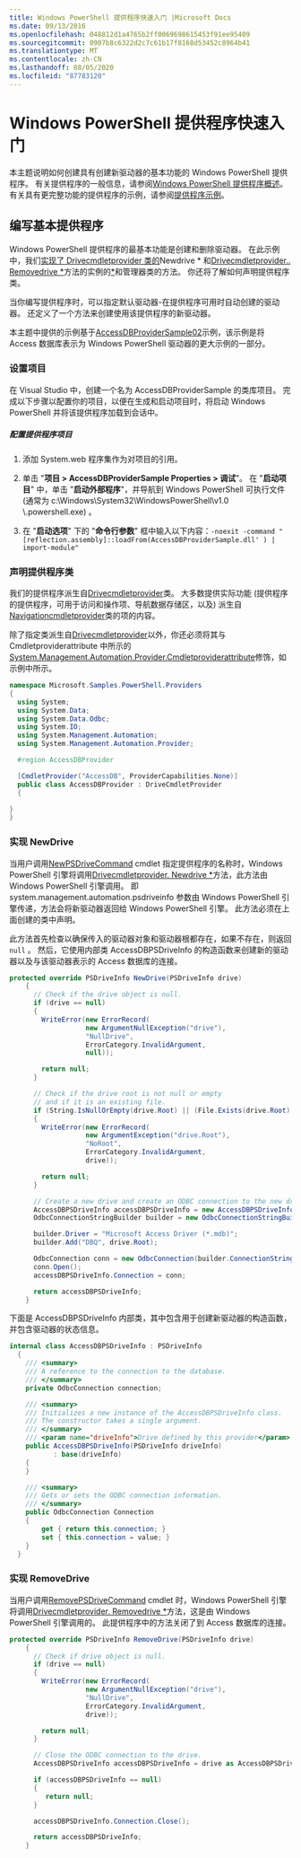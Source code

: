 ```yaml
---
title: Windows PowerShell 提供程序快速入门 |Microsoft Docs
ms.date: 09/13/2016
ms.openlocfilehash: 048812d1a4765b2ff0069698615453f91ee95409
ms.sourcegitcommit: 0907b8c6322d2c7c61b17f8168d53452c8964b41
ms.translationtype: MT
ms.contentlocale: zh-CN
ms.lasthandoff: 08/05/2020
ms.locfileid: "87783120"
---
```

# <a name="windows-powershell-provider-quickstart"></a>Windows PowerShell 提供程序快速入门

本主题说明如何创建具有创建新驱动器的基本功能的 Windows PowerShell 提供程序。 有关提供程序的一般信息，请参阅[Windows PowerShell 提供程序概述](./windows-powershell-provider-overview.md)。 有关具有更完整功能的提供程序的示例，请参阅[提供程序示例](./provider-samples.md)。

## <a name="writing-a-basic-provider"></a>编写基本提供程序

Windows PowerShell 提供程序的最基本功能是创建和删除驱动器。 在此示例中，我们[实现了 Drivecmdletprovider 类的](/dotnet/api/System.Management.Automation.Provider.DriveCmdletProvider)Newdrive * 和[Drivecmdletprovider.. Removedrive *](/dotnet/api/System.Management.Automation.Provider.DriveCmdletProvider.RemoveDrive)方法的实例的[*](/dotnet/api/System.Management.Automation.Provider.DriveCmdletProvider.NewDrive)和管理器类的方法。 你还将了解如何声明提供程序类。

当你编写提供程序时，可以指定默认驱动器-在提供程序可用时自动创建的驱动器。 还定义了一个方法来创建使用该提供程序的新驱动器。

本主题中提供的示例基于[AccessDBProviderSample02](./accessdbprovidersample02.md)示例，该示例是将 Access 数据库表示为 Windows PowerShell 驱动器的更大示例的一部分。

### <a name="setting-up-the-project"></a>设置项目

在 Visual Studio 中，创建一个名为 AccessDBProviderSample 的类库项目。 完成以下步骤以配置你的项目，以便在生成和启动项目时，将启动 Windows PowerShell 并将该提供程序加载到会话中。

##### <a name="configure-the-provider-project"></a>配置提供程序项目

1. 添加 System.web 程序集作为对项目的引用。

2. 单击 "**项目 > AccessDBProviderSample Properties > 调试**"。 在 "**启动项目**" 中，单击 "**启动外部程序**"，并导航到 Windows PowerShell 可执行文件 (通常为 c:\Windows\System32\WindowsPowerShell\v1.0 \\.powershell.exe) 。

3. 在 "**启动选项**" 下的 "**命令行参数**" 框中输入以下内容：`-noexit -command "[reflection.assembly]::loadFrom(AccessDBProviderSample.dll' ) | import-module"`

### <a name="declaring-the-provider-class"></a>声明提供程序类

我们的提供程序派生自[Drivecmdletprovider](/dotnet/api/System.Management.Automation.Provider.DriveCmdletProvider)类。 大多数提供实际功能 (提供程序的提供程序，可用于访问和操作项、导航数据存储区，以及) 派生自[Navigationcmdletprovider](/dotnet/api/System.Management.Automation.Provider.NavigationCmdletProvider)类的项的内容。

除了指定类派生自[Drivecmdletprovider](/dotnet/api/System.Management.Automation.Provider.DriveCmdletProvider)以外，你还必须将其与 Cmdletproviderattribute 中所示的[System.Management.Automation.Provider.Cmdletproviderattribute](/dotnet/api/System.Management.Automation.Provider.CmdletProviderAttribute)修饰，如示例中所示。

```csharp
namespace Microsoft.Samples.PowerShell.Providers
{
  using System;
  using System.Data;
  using System.Data.Odbc;
  using System.IO;
  using System.Management.Automation;
  using System.Management.Automation.Provider;

  #region AccessDBProvider

  [CmdletProvider("AccessDB", ProviderCapabilities.None)]
  public class AccessDBProvider : DriveCmdletProvider
  {

}
}
```

### <a name="implementing-newdrive"></a>实现 NewDrive

当用户调用[NewPSDriveCommand](/dotnet/api/Microsoft.PowerShell.Commands.Newpsdrivecommand) cmdlet 指定提供程序的名称时，Windows PowerShell 引擎将调用[Drivecmdletprovider. Newdrive *](/dotnet/api/System.Management.Automation.Provider.DriveCmdletProvider.NewDrive)方法，此方法由 Windows PowerShell 引擎调用。 即 system.management.automation.psdriveinfo 参数由 Windows PowerShell 引擎传递，方法会将新驱动器返回给 Windows PowerShell 引擎。 此方法必须在上面创建的类中声明。

此方法首先检查以确保传入的驱动器对象和驱动器根都存在，如果不存在，则返回 `null` 。 然后，它使用内部类 AccessDBPSDriveInfo 的构造函数来创建新的驱动器以及与该驱动器表示的 Access 数据库的连接。

```csharp
protected override PSDriveInfo NewDrive(PSDriveInfo drive)
    {
      // Check if the drive object is null.
      if (drive == null)
      {
        WriteError(new ErrorRecord(
                   new ArgumentNullException("drive"),
                   "NullDrive",
                   ErrorCategory.InvalidArgument,
                   null));

        return null;
      }

      // Check if the drive root is not null or empty
      // and if it is an existing file.
      if (String.IsNullOrEmpty(drive.Root) || (File.Exists(drive.Root) == false))
      {
        WriteError(new ErrorRecord(
                   new ArgumentException("drive.Root"),
                   "NoRoot",
                   ErrorCategory.InvalidArgument,
                   drive));

        return null;
      }

      // Create a new drive and create an ODBC connection to the new drive.
      AccessDBPSDriveInfo accessDBPSDriveInfo = new AccessDBPSDriveInfo(drive);
      OdbcConnectionStringBuilder builder = new OdbcConnectionStringBuilder();

      builder.Driver = "Microsoft Access Driver (*.mdb)";
      builder.Add("DBQ", drive.Root);

      OdbcConnection conn = new OdbcConnection(builder.ConnectionString);
      conn.Open();
      accessDBPSDriveInfo.Connection = conn;

      return accessDBPSDriveInfo;
    }
```

下面是 AccessDBPSDriveInfo 内部类，其中包含用于创建新驱动器的构造函数，并包含驱动器的状态信息。

```csharp
internal class AccessDBPSDriveInfo : PSDriveInfo
  {
    /// <summary>
    /// A reference to the connection to the database.
    /// </summary>
    private OdbcConnection connection;

    /// <summary>
    /// Initializes a new instance of the AccessDBPSDriveInfo class.
    /// The constructor takes a single argument.
    /// </summary>
    /// <param name="driveInfo">Drive defined by this provider</param>
    public AccessDBPSDriveInfo(PSDriveInfo driveInfo)
           : base(driveInfo)
    {
    }

    /// <summary>
    /// Gets or sets the ODBC connection information.
    /// </summary>
    public OdbcConnection Connection
    {
        get { return this.connection; }
        set { this.connection = value; }
    }
  }
```

### <a name="implementing-removedrive"></a>实现 RemoveDrive

当用户调用[RemovePSDriveCommand](/dotnet/api/Microsoft.PowerShell.Commands.removepsdrivecommand) cmdlet 时，Windows PowerShell 引擎将调用[Drivecmdletprovider. Removedrive *](/dotnet/api/System.Management.Automation.Provider.DriveCmdletProvider.RemoveDrive)方法，这是由 Windows PowerShell 引擎调用的。 此提供程序中的方法关闭了到 Access 数据库的连接。

```csharp
protected override PSDriveInfo RemoveDrive(PSDriveInfo drive)
    {
      // Check if drive object is null.
      if (drive == null)
      {
        WriteError(new ErrorRecord(
                   new ArgumentNullException("drive"),
                   "NullDrive",
                   ErrorCategory.InvalidArgument,
                   drive));

        return null;
      }

      // Close the ODBC connection to the drive.
      AccessDBPSDriveInfo accessDBPSDriveInfo = drive as AccessDBPSDriveInfo;

      if (accessDBPSDriveInfo == null)
      {
         return null;
      }

      accessDBPSDriveInfo.Connection.Close();

      return accessDBPSDriveInfo;
    }
```
